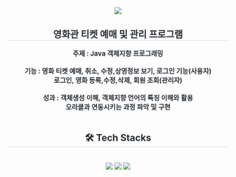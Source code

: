 <div align= "center">
    <img src="https://capsule-render.vercel.app/api?type=waving&color=gradient&height=180&text=CGV%20Project&animation=fadeIn&fontColor=000000&fontSize=70" />
    </div>
    <div align= "center"> 
    <h2 style="border-bottom: 1px solid #d8dee4; color: #282d33;"> 영화관 티켓 예매 및 관리 프로그램 </h2>  
    <div style="font-weight: 700; font-size: 15px; text-align: center; color: #282d33;"> 
        주제 : Java 객체지향 프로그래밍 <br>
        <br>
        기능 : 영화 티켓 예매, 취소, 수정,상영정보 보기, 로그인 기능(사용자)  <br>
        로그인, 영화 등록,수정,삭제, 회원 조회(관리자)<br>
        <br>
        성과 : 객체생성 이해, 객체지향 언어의 특징 이해와 활용<br>
        오라클과 연동시키는 과정 파악 및 구현 </div> 
        <br>
    </div>
    <div align= "center">
    <h2 style="border-bottom: 1px solid #d8dee4; color: #282d33;"> 🛠️ Tech Stacks </h2> <br> 
    <div style="margin: 0 auto; text-align: center;" align= "center"> <img src="https://img.shields.io/badge/Java-007396?style=plastic&logo=Java&logoColor=white">
          <img src="https://img.shields.io/badge/Oracle-F80000?style=plastic&logo=Oracle&logoColor=white">
        <img src="https://img.shields.io/badge/Eclipse-2C2255?style=plastic&logo=Spring&logoColor=white">
          </div>
    </div>
    

